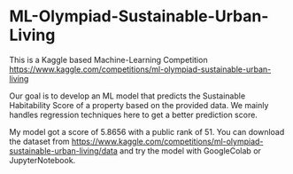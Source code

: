 # ML-Olympiad-Sustainable-Urban-Living

This is a Kaggle based Machine-Learning Competition https://www.kaggle.com/competitions/ml-olympiad-sustainable-urban-living

Our goal is to develop an ML model that predicts the Sustainable Habitability Score of a property based on the provided data. We mainly handles regression techniques here to get a better prediction score. 

My model got a score of 5.8656 with a public rank of 51. You can download the dataset from https://www.kaggle.com/competitions/ml-olympiad-sustainable-urban-living/data and try the model with GoogleColab or JupyterNotebook.
